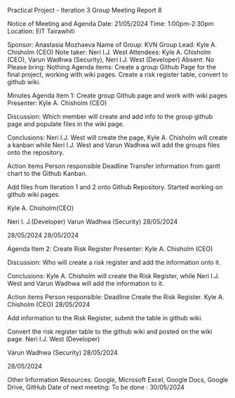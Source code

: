 Practical Project - Iteration 3
Group Meeting Report 8

Notice of Meeting and Agenda
Date: 21/05/2024
Time: 1:00pm-2:30pm
Location: EIT Tairawhiti




Sponsor:
Anastasia Mozhaeva
Name of Group:
KVN
Group Lead:
Kyle A. Chisholm (CEO)
Note taker:
Neri I.J. West
Attendees:
Kyle A. Chisholm (CEO), Varun Wadhwa (Security), Neri I.J. West (Developer)
Absent:
No
Please bring:
Nothing
Agenda items:
Create a group Github Page for the final project, working with wiki pages.
Create a risk register table, convert to github wiki.

Minutes
Agenda Item 1: 
Create group Github page and work with wiki pages
Presenter:
Kyle A. Chisholm (CEO)

Discussion: Which member will create and add info to the group github page and populate files in the wiki page.

Conclusions: Neri I.J. West will create the page, Kyle A. Chisholm will create a kanban while Neri I.J. West and Varun Wadhwa will add the groups files onto the repository.

Action items
Person responsible
Deadline
Transfer information from gantt chart to the Github Kanban.


Add files from Iteration 1 and 2 onto Github Repository.
Started working on github wiki pages.


Kyle A. Chisholm(CEO)

Neri I. J.(Developer)
Varun Wadhwa (Security)
28/05/2024

28/05/2024
28/05/2024




Agenda Item 2:
Create Risk Register
Presenter:
Kyle A. Chisholm (CEO)

Discussion: Who will create a risk register and add the information onto it.

Conclusions: Kyle A. Chisholm will create the Risk Register, while Neri I.J. West and Varun Wadhwa will add the information to it.

Action items
Person responsible: Deadline Create the Risk Register. Kyle A. Chisholm (CEO) 28/05/2024






Add information to the Risk Register, submit the table in 
github wiki.

Convert the risk register table  to the github wiki and 
posted on the wiki page.
Neri I.J. West (Developer)

Varun Wadhwa (Security)
28/05/2024

28/05/2024

Other Information
Resources:
Google, Microsoft Excel, Google Docs, Google Drive, GitHub
Date of next meeting:
To be done : 30/05/2024

